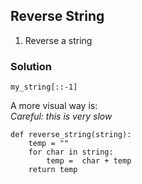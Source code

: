 ## Reverse String

1. Reverse a string

### Solution

```
my_string[::-1]
```

A more visual way is:<br>
<i>Careful: this is very slow</i>

```
def reverse_string(string):
    temp = ""
    for char in string:
        temp =  char + temp
    return temp
```
